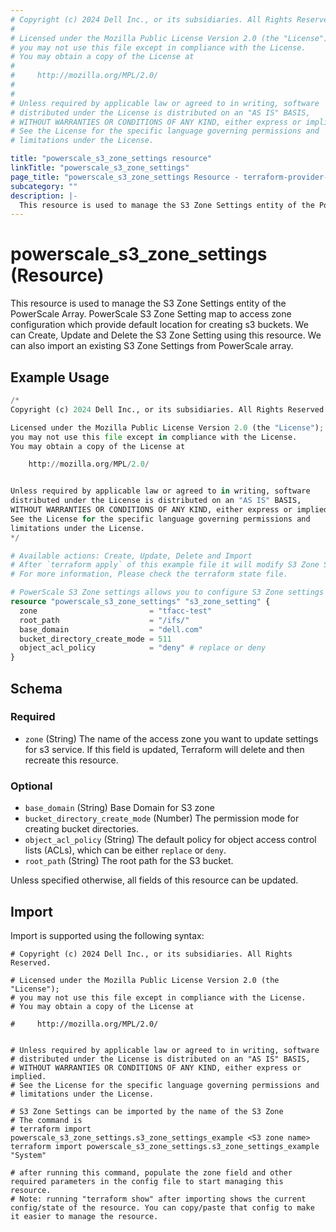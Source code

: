 ```yaml
---
# Copyright (c) 2024 Dell Inc., or its subsidiaries. All Rights Reserved.
#
# Licensed under the Mozilla Public License Version 2.0 (the "License");
# you may not use this file except in compliance with the License.
# You may obtain a copy of the License at
#
#     http://mozilla.org/MPL/2.0/
#
#
# Unless required by applicable law or agreed to in writing, software
# distributed under the License is distributed on an "AS IS" BASIS,
# WITHOUT WARRANTIES OR CONDITIONS OF ANY KIND, either express or implied.
# See the License for the specific language governing permissions and
# limitations under the License.

title: "powerscale_s3_zone_settings resource"
linkTitle: "powerscale_s3_zone_settings"
page_title: "powerscale_s3_zone_settings Resource - terraform-provider-powerscale"
subcategory: ""
description: |-
  This resource is used to manage the S3 Zone Settings entity of the PowerScale Array. PowerScale S3 Zone Setting map to access zone configuration which provide default location for creating s3 buckets. We can Create, Update and Delete the S3 Zone Setting using this resource. We can also import an existing S3 Zone Settings from PowerScale array.
---
```


# powerscale_s3_zone_settings (Resource)

This resource is used to manage the S3 Zone Settings entity of the PowerScale Array. PowerScale S3 Zone Setting map to access zone configuration which provide default location for creating s3 buckets. We can Create, Update and Delete the S3 Zone Setting using this resource. We can also import an existing S3 Zone Settings from PowerScale array.


## Example Usage

```terraform
/*
Copyright (c) 2024 Dell Inc., or its subsidiaries. All Rights Reserved.

Licensed under the Mozilla Public License Version 2.0 (the "License");
you may not use this file except in compliance with the License.
You may obtain a copy of the License at

    http://mozilla.org/MPL/2.0/


Unless required by applicable law or agreed to in writing, software
distributed under the License is distributed on an "AS IS" BASIS,
WITHOUT WARRANTIES OR CONDITIONS OF ANY KIND, either express or implied.
See the License for the specific language governing permissions and
limitations under the License.
*/

# Available actions: Create, Update, Delete and Import
# After `terraform apply` of this example file it will modify S3 Zone Settings on  the PowerScale Array.
# For more information, Please check the terraform state file.

# PowerScale S3 Zone settings allows you to configure S3 Zone settings on PowerScale.
resource "powerscale_s3_zone_settings" "s3_zone_setting" {
  zone                         = "tfacc-test"
  root_path                    = "/ifs/"
  base_domain                  = "dell.com"
  bucket_directory_create_mode = 511
  object_acl_policy            = "deny" # replace or deny
}
```

<!-- schema generated by tfplugindocs -->
## Schema

### Required

- `zone` (String) The name of the access zone you want to update settings for s3 service. If this field is updated, Terraform will delete and then recreate this resource.

### Optional

- `base_domain` (String) Base Domain for S3 zone
- `bucket_directory_create_mode` (Number) The permission mode for creating bucket directories.
- `object_acl_policy` (String) The default policy for object access control lists (ACLs), which can be either `replace` or `deny`.
- `root_path` (String) The root path for the S3 bucket.

Unless specified otherwise, all fields of this resource can be updated.

## Import

Import is supported using the following syntax:

```shell
# Copyright (c) 2024 Dell Inc., or its subsidiaries. All Rights Reserved.

# Licensed under the Mozilla Public License Version 2.0 (the "License");
# you may not use this file except in compliance with the License.
# You may obtain a copy of the License at

#     http://mozilla.org/MPL/2.0/


# Unless required by applicable law or agreed to in writing, software
# distributed under the License is distributed on an "AS IS" BASIS,
# WITHOUT WARRANTIES OR CONDITIONS OF ANY KIND, either express or implied.
# See the License for the specific language governing permissions and
# limitations under the License.

# S3 Zone Settings can be imported by the name of the S3 Zone
# The command is
# terraform import powerscale_s3_zone_settings.s3_zone_settings_example <S3 zone name>
terraform import powerscale_s3_zone_settings.s3_zone_settings_example "System"

# after running this command, populate the zone field and other required parameters in the config file to start managing this resource.
# Note: running "terraform show" after importing shows the current config/state of the resource. You can copy/paste that config to make it easier to manage the resource.
```